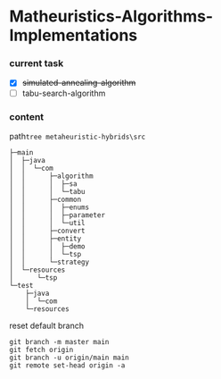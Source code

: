 # Matheuristics-Algorithms-Implementations
### current task
- [x] ~~simulated-annealing-algorithm~~
- [ ] tabu-search-algorithm
 
### content

path`tree metaheuristic-hybrids\src`

```
├─main
│  ├─java
│  │  └─com
│  │      ├─algorithm
│  │      │  ├─sa
│  │      │  └─tabu
│  │      ├─common
│  │      │  ├─enums
│  │      │  ├─parameter
│  │      │  └─util
│  │      ├─convert
│  │      ├─entity
│  │      │  ├─demo
│  │      │  └─tsp
│  │      └─strategy
│  └─resources
│      └─tsp
└─test
    ├─java
    │  └─com
    └─resources
```

reset default branch
```
git branch -m master main
git fetch origin
git branch -u origin/main main
git remote set-head origin -a
```
